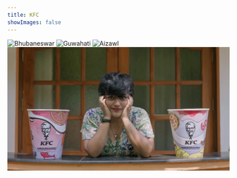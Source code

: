 ```yaml
---
title: KFC
showImages: false
---
```


![Bhubaneswar](01-bhubaneswar.png?cropResize=1296,800&format=webp)
![Guwahati](02-guwahati.png?cropResize=1296,800&format=webp)
![Aizawl](03-aizawl.png?cropResize=1296,800&format=webp)
![Annie Hazarika](04-annie.png?cropResize=1296,800&format=webp)